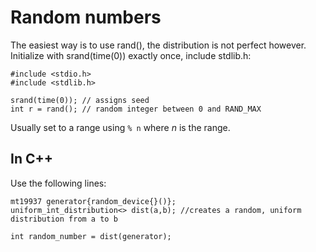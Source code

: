 # Random numbers
The easiest way is to use rand(), the distribution is not perfect however. Initialize with srand(time(0)) exactly once, include stdlib.h:

```
#include <stdio.h>
#include <stdlib.h>

srand(time(0)); // assigns seed
int r = rand(); // random integer between 0 and RAND_MAX
```

Usually set to a range using ```% n``` where *n* is the range.

## In C++
Use the following lines:
```
mt19937 generator{random_device{}()};
uniform_int_distribution<> dist(a,b); //creates a random, uniform distribution from a to b

int random_number = dist(generator);
```